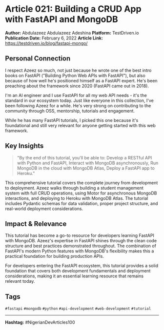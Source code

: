 # Article 021: Building a CRUD App with FastAPI and MongoDB

**Author:** Abdulazeez Abdulazeez Adeshina
**Platform:** TestDriven.io
**Publication Date:** February 6, 2022
**Article Link:** https://testdriven.io/blog/fastapi-mongo/

## Personal Connection

I respect Azeez so much, not just because he wrote one of the best intro books on FastAPI ("Building Python Web APIs with FastAPI"), but also because of how well he's positioned himself as a FastAPI expert. He's been preaching about the framework since 2020 (FastAPI came out in 2018).

I'm an AI engineer and I use FastAPI for all my web API needs - it's the standard in our ecosystem today. Just like everyone in this collection, I've been following Azeez for a while. He's very strong on contributing to the community through OSS, mentorship, tutorials and engagement.

While he has many FastAPI tutorials, I picked this one because it's foundational and still very relevant for anyone getting started with this web framework.

## Key Insights

> "By the end of this tutorial, you'll be able to: Develop a RESTful API with Python and FastAPI, Interact with MongoDB asynchronously, Run MongoDB in the cloud with MongoDB Atlas, Deploy a FastAPI app to Heroku."

This comprehensive tutorial covers the complete journey from development to deployment. Azeez walks through building a student management system with full CRUD operations, using Motor for asynchronous MongoDB interactions, and deploying to Heroku with MongoDB Atlas. The tutorial includes Pydantic schemas for data validation, proper project structure, and real-world deployment considerations.

## Impact & Relevance

This tutorial has become a go-to resource for developers learning FastAPI with MongoDB. Azeez's expertise in FastAPI shines through the clean code structure and best practices demonstrated throughout. The combination of FastAPI's modern Python features with MongoDB's flexibility makes this a practical foundation for building production APIs.

For developers entering the FastAPI ecosystem, this tutorial provides a solid foundation that covers both development fundamentals and deployment considerations, making it an essential learning resource that remains relevant today.

## Tags

`#fastapi` `#mongodb` `#python` `#api-development` `#web-development` `#tutorial`

---

**Hashtag:** #NigerianDevArticles100